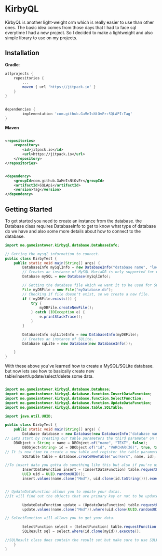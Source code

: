 # KirbyQL

KirbyQL is another light-weight orm which is really easier to use than other ones.
The basic idea comes from those days that I had to face sql everytime I had a new project.
So I decided to make a lightweight and also simple library to use on my projects.

## Installation

**Gradle**:

```gradle
allprojects {
	repositories {
		...
		maven { url 'https://jitpack.io' }
	}
}
    
```

```gradle
dependencies {
        implementation 'com.github.GaMeIsNtOvEr:SQLAPI:Tag'
}

```

**Maven**

```xml

<repositories>
    <repository>
        <id>jitpack.io</id>
        <url>https://jitpack.io</url>
    </repository>
</repositories>
```

```xml

<dependency>
    <groupId>com.github.GaMeIsNtOvEr</groupId>
    <artifactId>SQLApi</artifactId>
    <version>Tag</version>
</dependency>
```

## Getting Started

To get started you need to create an instance from the database.
the Database class requires DatabaseInfo to get to know what type of database do we have and also some more details
about how to connect to the database.

```java
import me.gameisntover.kirbyql.database.DatabaseInfo;

// Getting the mysql information to connect.
public class KirbyTest {
    public static void main(String[] args) {
        DatabaseInfo mySqlInfo = new DatabaseInfo("database name", "localhost", 3306, "root", "password");
        // Creates an instance of MySQL MariaDB is only supported for now.
        Database mySQL = new Database(mySqlInfo);

        // Getting the database file which we want it to be used for SQLite
        File myDBFile = new File("myDatabase.db");
        // Checking if file doesn't exist, so we create a new file.
        if (!myDBFile.exists()) {
            try {
                myDBFile.createNewFile();
            } catch (IOException e) {
                e.printStackTrace();
            }
        }

        DatabaseInfo sqlLiteInfo = new DatabaseInfo(myDBFile);
        // Creates an instance of SQLite.
        Database sqLite = new Database(new DatabaseInfo());

    }
}
```

With these above you've learned how to create a MySQL/SQLite database. but now lets see how to basically create new
table/insert/update/select/delete some data.

```java

import me.gameisntover.kirbyql.database.Database;
import me.gameisntover.kirbyql.database.function.InsertDataFunction;
import me.gameisntover.kirbyql.database.function.SelectFunction;
import me.gameisntover.kirbyql.database.function.UpdateDataFunction;
import me.gameisntover.kirbyql.database.table.SQLTable;

import java.util.UUID;

public class KirbyTest {
    public static void main(String[] args) {
        Database database = new Database(new DatabaseInfo("database name", "localhost", 3306, "root", "password"));
// Lets start by creating our table parameters the third parameter on the second DBObject constructor should be true if your object is primary key.
	DBObject < String > name = DBObject.of("name", "TEXT", false);
        DBObject<String> id = DBObject.of("id", "VARCHAR(36)", true, true);
// It is now time to create a new table and register the table parameters as you see the "worker" should be replaced with your table name.
        SQLTable table = database.createNewTable("workers", name, id);

//To insert data you gotta do something like this but also if you're using an object which is not primitive don't forget to add toString() at the end of the object
        InsertDataFunction insert = (InsertDataFunction) table.requestFunction(InsertDataFunction.class);
        UUID uid = UUID.randomUUID();
        insert.values(name.clone("Mmd"), uid.clone(id.toString())).execute();


// UpdateDataFunction allows you to update your datas. 
//It will find out the objects that are primary key or not to be updated if you don't want to update your object just dont add it in values. if you want to use your object as a key to find the value you need just drop your object on where() method

        UpdateDataFunction update = (UpdateDataFunction) table.requestFunction(UpdateDataFunction.class);
        update.values(name.clone("Mmd")).where(uid.clone(UUID.randomUUID().toString())).execute();

// SelectFunction will allows you to get your data.

        SelectFunction select = (SelectFunction) table.requestFunction(SelectFunction.class);
        SQLResult sql = select.where(id.clone(myId)).execute();

//SQLResult class does contain the result set but make sure to use SQLResult.close(); if your job was done.
    }
}
```
